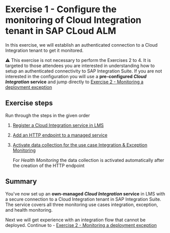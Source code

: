 # Exercise 1 - Configure the monitoring of Cloud Integration tenant in SAP CLoud ALM

In this exercise, we will establish an authenticated connection to a Cloud Integration tenant to get it monitored.

:warning: This exercise is not necessary to perform the Exercises 2 to 4. It is targeted to those attendees you are interested in understanding how to setup an authenticated connectivity to SAP Integration Suite. If you are not interested in the configuration you will use a **pre-configured *Cloud Integration* service** and jump directly to [Exercise 2 - Monitoring a deployment exception](/exercises/ex2/README.md)

## Exercise steps

Run through the steps in the given order

1. [Register a Cloud Integration service in LMS](/exercises/ex1/ex11/)
2. [Add an HTTP endpoint to a managed service](/exercises/ex1/ex12/)
3. [Activate data collection for the use case Integration & Exception Monitoring](/exercises/ex1/ex13/)

   For *Health Monitoring* the data collection is activated automatically after the creation of the HTTP endpoint

## Summary

You've now set up an **own-managed *Cloud Integration* service** in LMS with a secure connection to a Cloud Integration tenant in SAP Integration Suite. The service covers all three monitoring use cases integration, exception, and health monitoring.

Next we will get experience with an integration flow that cannot be deployed. Continue to - [Exercise 2 - Monitoring a deployment exception](/exercises/ex2/README.md)
